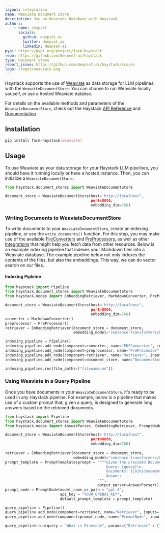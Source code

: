 ```yaml
---
layout: integration
name: Weaviate Document Store
description: Use an Weaviate database with Haystack
authors:
    - name: deepset
      socials:
        github: deepset-ai
        twitter: deepset_ai
        linkedin: deepset-ai
pypi: https://pypi.org/project/farm-haystack
repo: https://github.com/deepset-ai/haystack
type: Document Store
report_issue: https://github.com/deepset-ai/haystack/issues
logo: /logos/weaviate.png
---
```


Haystack supports the use of [Weaviate](https://weaviate.io/) as data storage for LLM pipelines, with the `WeavaiteDocumentStore`. You can choose to run Weaviate locally youself, or use a hosted Weaviate databse.

For details on the available methods and parameters of the `WeaviateDocumentStore`, check out the Haystack [API Reference](https://docs.haystack.deepset.ai/reference/document-store-api#weaviatedocumentstore) and [Documentation](https://docs.haystack.deepset.ai/docs/document_store#initialization)

## Installation

```bash
pip install farm-haystack[weaviate]
```

## Usage

To use Weaviate as your data storage for your Haystack LLM pipelines, you should have it running locally or have a hosted instance. Then, you can initialize a `WeaviateDocumentStore`:

```python
from haystack.document_stores import WeaviateDocumentStore

document_store = WeaviateDocumentStore(host='http://localhost",
                                       port=8080,
                                       embedding_dim=768)
```

### Writing Documents to WeaviateDocumentStore

To write documents to your `WeaviateDocumentStore`, create an indexing pipeline, or use the `write_documents()` function.
For this step, you may make use of the available [FileConverters](https://docs.haystack.deepset.ai/docs/file_converters) and [PreProcessors](https://docs.haystack.deepset.ai/docs/preprocessor), as well as other [Integrations](/integrations) that might help you fetch data from other resources. Below is an example indexing pipeline that indexes your Markdown files into a Weaviate database. The example pipeline below not only indexes the contents of the files, but also the embeddings. This way, we can do vector search on our files.

#### Indexing Pipleine

```python
from haystack import Pipeline
from haystack.document_stores import WeaviateDocumentStore
from haystack.nodes import EmbeddingRetriever, MarkdownConverter, PreProcessor

document_store = WeaviateDocumentStore(host='http://localhost",
                                       port=8080,
                                       embedding_dim=768)
converter = MarkdownConverter()
preprocessor = PreProcessor()
retriever = EmbeddingRetriever(document_store = document_store,
                               embedding_model="sentence-transformers/multi-qa-mpnet-base-dot-v1")

indexing_pipeline = Pipeline()
indexing_pipeline.add_node(component=converter, name="PDFConverter", inputs=["File"])
indexing_pipeline.add_node(component=preprocessor, name="PreProcessor", inputs=["PDFConverter"])
indexing_pipeline.add_node(component=retriever, name="Retriever", inputs=["PreProcessor"])
indexing_pipeline.add_node(component=document_store, name="DocumentStore", inputs=["Retriever"])

indexing_pipeline.run(file_paths=["filename.md"])
```

### Using Weaviate in a Query Pipeline

Once you have documents in your `WeaviateDocumentStore`, it's ready to be used in any Haystack pipeline. For example, below is a pipeline that makes use of a custom prompt that, given a query, is designed to generate long answers based on the retrieved documents.

```python
from haystack import Pipeline
from haystack.document_stores import WeaviateDocumentStore
from haystack.nodes import AnswerParser, EmbeddingRetriever, PromptNode, PromptTemplate

document_store = WeaviateDocumentStore(host='http://localhost",
                                       port=8080,
                                       embedding_dim=768)
              
retriever = EmbeddingRetriever(document_store = document_store,
                               embedding_model="sentence-transformers/multi-qa-mpnet-base-dot-v1")
prompt_template = PromptTemplate(prompt = """"Given the provided Documents, answer the Query. Make your answer detailed and long\n
                                              Query: {query}\n
                                              Documents: {join(documents)}
                                              Answer: 
                                          """,
                                          output_parser=AnswerParser())
prompt_node = PromptNode(model_name_or_path = "gpt-4",
                         api_key = "YOUR_OPENAI_KEY",
                         default_prompt_template = prompt_template)

query_pipeline = Pipeline()
query_pipeline.add_node(component=retriever, name="Retriever", inputs=["Query"])
query_pipeline.add_node(component=prompt_node, name="PromptNode", inputs=["Retriever"])

query_pipeline.run(query = "What is Pinecone", params={"Retriever" : {"top_k": 5}})
```
